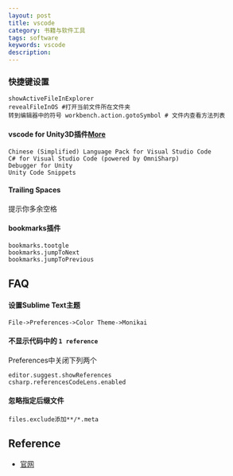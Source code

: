 ```yaml
---
layout: post
title: vscode
category: 书籍与软件工具
tags: software
keywords: vscode
description: 
---
```


### 快捷键设置

```
showActiveFileInExplorer
revealFileInOS #打开当前文件所在文件夹
转到编辑器中的符号 workbench.action.gotoSymbol # 文件内查看方法列表
```


#### vscode for Unity3D插件[More](https://zhuanlan.zhihu.com/p/83019247)

```
Chinese (Simplified) Language Pack for Visual Studio Code
C# for Visual Studio Code (powered by OmniSharp)
Debugger for Unity
Unity Code Snippets

```

#### Trailing Spaces

提示你多余空格

#### bookmarks插件


```
bookmarks.tootgle
bookmarks.jumpToNext
bookmarks.jumpToPrevious
```

## FAQ

#### 设置Sublime Text主题

```
File->Preferences->Color Theme->Monikai
```

#### 不显示代码中的 `1 reference`

Preferences中关闭下列两个
```
editor.suggest.showReferences
csharp.referencesCodeLens.enabled
```

#### 忽略指定后缀文件

```
files.exclude添加**/*.meta
```
## Reference

* [官网](https://code.visualstudio.com/)